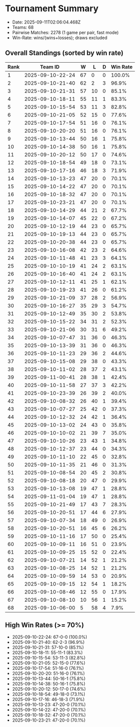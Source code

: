 # Tournament Summary

- Date: 2025-09-11T02:06:04.468Z
- Teams: 68
- Pairwise Matches: 2278 (1 game per pair, fast mode)
- Win-Rate: wins/(wins+losses); draws excluded

## Overall Standings (sorted by win rate)

| Rank | Team ID | W | L | D | Win Rate |
| ---- | ------- | - | - | - | -------- |
| 1 | 2025-09-10-22-24 | 67 | 0 | 0 | 100.0% |
| 2 | 2025-09-10-21-40 | 62 | 2 | 3 | 96.9% |
| 3 | 2025-09-10-21-31 | 57 | 10 | 0 | 85.1% |
| 4 | 2025-09-10-18-11 | 55 | 11 | 1 | 83.3% |
| 5 | 2025-09-10-15-54 | 53 | 11 | 3 | 82.8% |
| 6 | 2025-09-10-21-05 | 52 | 15 | 0 | 77.6% |
| 7 | 2025-09-10-17-54 | 51 | 16 | 0 | 76.1% |
| 8 | 2025-09-10-20-20 | 51 | 16 | 0 | 76.1% |
| 9 | 2025-09-10-13-44 | 50 | 16 | 1 | 75.8% |
| 10 | 2025-09-10-14-38 | 50 | 16 | 1 | 75.8% |
| 11 | 2025-09-10-20-12 | 50 | 17 | 0 | 74.6% |
| 12 | 2025-09-10-18-54 | 49 | 18 | 0 | 73.1% |
| 13 | 2025-09-10-17-16 | 46 | 18 | 3 | 71.9% |
| 14 | 2025-09-10-13-23 | 47 | 20 | 0 | 70.1% |
| 15 | 2025-09-10-14-22 | 47 | 20 | 0 | 70.1% |
| 16 | 2025-09-10-18-32 | 47 | 20 | 0 | 70.1% |
| 17 | 2025-09-10-23-21 | 47 | 20 | 0 | 70.1% |
| 18 | 2025-09-10-14-29 | 44 | 21 | 2 | 67.7% |
| 19 | 2025-09-10-14-07 | 45 | 22 | 0 | 67.2% |
| 20 | 2025-09-10-12-19 | 44 | 23 | 0 | 65.7% |
| 21 | 2025-09-10-19-13 | 44 | 23 | 0 | 65.7% |
| 22 | 2025-09-10-20-38 | 44 | 23 | 0 | 65.7% |
| 23 | 2025-09-10-16-08 | 42 | 23 | 2 | 64.6% |
| 24 | 2025-09-10-11-48 | 41 | 23 | 3 | 64.1% |
| 25 | 2025-09-10-10-19 | 41 | 24 | 2 | 63.1% |
| 26 | 2025-09-10-16-40 | 41 | 24 | 2 | 63.1% |
| 27 | 2025-09-10-12-11 | 41 | 25 | 1 | 62.1% |
| 28 | 2025-09-10-19-23 | 41 | 26 | 0 | 61.2% |
| 29 | 2025-09-10-21-09 | 37 | 28 | 2 | 56.9% |
| 30 | 2025-09-10-16-27 | 35 | 29 | 3 | 54.7% |
| 31 | 2025-09-10-12-49 | 35 | 30 | 2 | 53.8% |
| 32 | 2025-09-10-15-22 | 34 | 31 | 2 | 52.3% |
| 33 | 2025-09-10-21-06 | 30 | 31 | 6 | 49.2% |
| 34 | 2025-09-10-07-47 | 31 | 36 | 0 | 46.3% |
| 35 | 2025-09-10-13-39 | 31 | 36 | 0 | 46.3% |
| 36 | 2025-09-10-11-23 | 29 | 36 | 2 | 44.6% |
| 37 | 2025-09-10-15-08 | 29 | 38 | 0 | 43.3% |
| 38 | 2025-09-10-11-02 | 28 | 37 | 2 | 43.1% |
| 39 | 2025-09-11-00-41 | 28 | 38 | 1 | 42.4% |
| 40 | 2025-09-10-11-58 | 27 | 37 | 3 | 42.2% |
| 41 | 2025-09-10-23-39 | 26 | 39 | 2 | 40.0% |
| 42 | 2025-09-10-08-32 | 26 | 40 | 1 | 39.4% |
| 43 | 2025-09-10-07-27 | 25 | 42 | 0 | 37.3% |
| 44 | 2025-09-10-12-32 | 24 | 42 | 1 | 36.4% |
| 45 | 2025-09-10-13-02 | 24 | 43 | 0 | 35.8% |
| 46 | 2025-09-10-10-02 | 21 | 39 | 7 | 35.0% |
| 47 | 2025-09-10-10-26 | 23 | 43 | 1 | 34.8% |
| 48 | 2025-09-10-12-37 | 23 | 44 | 0 | 34.3% |
| 49 | 2025-09-10-11-10 | 22 | 45 | 0 | 32.8% |
| 50 | 2025-09-10-11-35 | 21 | 46 | 0 | 31.3% |
| 51 | 2025-09-10-08-54 | 20 | 45 | 2 | 30.8% |
| 52 | 2025-09-10-08-18 | 20 | 47 | 0 | 29.9% |
| 53 | 2025-09-10-13-08 | 19 | 47 | 1 | 28.8% |
| 54 | 2025-09-11-01-04 | 19 | 47 | 1 | 28.8% |
| 55 | 2025-09-10-21-49 | 17 | 43 | 7 | 28.3% |
| 56 | 2025-09-10-20-51 | 17 | 44 | 6 | 27.9% |
| 57 | 2025-09-10-07-34 | 18 | 49 | 0 | 26.9% |
| 58 | 2025-09-10-20-51 | 16 | 45 | 6 | 26.2% |
| 59 | 2025-09-10-11-16 | 17 | 50 | 0 | 25.4% |
| 60 | 2025-09-10-09-11 | 16 | 51 | 0 | 23.9% |
| 61 | 2025-09-10-09-25 | 15 | 52 | 0 | 22.4% |
| 62 | 2025-09-10-07-21 | 14 | 52 | 1 | 21.2% |
| 63 | 2025-09-10-08-25 | 14 | 52 | 1 | 21.2% |
| 64 | 2025-09-10-09-59 | 14 | 53 | 0 | 20.9% |
| 65 | 2025-09-10-09-15 | 12 | 54 | 1 | 18.2% |
| 66 | 2025-09-10-08-46 | 12 | 55 | 0 | 17.9% |
| 67 | 2025-09-10-08-10 | 10 | 56 | 1 | 15.2% |
| 68 | 2025-09-10-06-00 | 5 | 58 | 4 | 7.9% |

## High Win Rates (>= 70%)
- 2025-09-10-22-24: 67-0-0 (100.0%)
- 2025-09-10-21-40: 62-2-3 (96.9%)
- 2025-09-10-21-31: 57-10-0 (85.1%)
- 2025-09-10-18-11: 55-11-1 (83.3%)
- 2025-09-10-15-54: 53-11-3 (82.8%)
- 2025-09-10-21-05: 52-15-0 (77.6%)
- 2025-09-10-17-54: 51-16-0 (76.1%)
- 2025-09-10-20-20: 51-16-0 (76.1%)
- 2025-09-10-13-44: 50-16-1 (75.8%)
- 2025-09-10-14-38: 50-16-1 (75.8%)
- 2025-09-10-20-12: 50-17-0 (74.6%)
- 2025-09-10-18-54: 49-18-0 (73.1%)
- 2025-09-10-17-16: 46-18-3 (71.9%)
- 2025-09-10-13-23: 47-20-0 (70.1%)
- 2025-09-10-14-22: 47-20-0 (70.1%)
- 2025-09-10-18-32: 47-20-0 (70.1%)
- 2025-09-10-23-21: 47-20-0 (70.1%)
